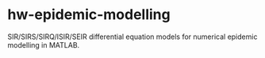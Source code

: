 # hw-epidemic-modelling
SIR/SIRS/SIRQ/ISIR/SEIR differential equation models for numerical epidemic modelling in MATLAB.
